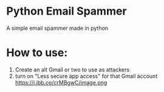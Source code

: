 # Python Email Spammer
A simple email spammer made in python

# How to use:
1. Create an alt Gmail or two to use as attackers
2. turn on "Less secure app access" for that Gmail account
https://i.ibb.co/crMBgwC/image.png
